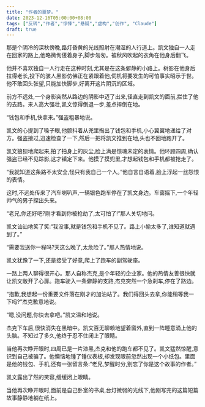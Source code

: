 ```yaml
---
title: "作者的噩梦。"
date: 2023-12-16T05:00:00+08:00
tags: ["反转","作者","惊悚","悬疑","虚构","创作", "Claude"]
draft: true
--- 
```


那是个阴冷的深秋傍晚,路灯昏黄的光线照射在潮湿的人行道上。凯文独自一人走在回家的路上,他略微佝偻着身子,脚步匆匆。被秋风吹起的衣角在他身后翻飞。

他并不喜欢独自一人行走在这种时刻,尤其是在这条僻静的小路上。树影在他身后拉得老长,投下的骇人黑影仿佛正在紧跟着他,伺机将要发生的可怕事实昭示于世。他不敢回头张望,只能加快脚步,好离开这片阴沉的区域。

前方不远处,一个身影突然从路边的阴影中迈了出来,径直走到凯文的面前,拦住了他的去路。来人高大强壮,凯文惊得倒退一步,差点摔倒在地。

“钱包和手机,快拿来。”强盗粗暴地说。

凯文的心提到了嗓子眼,他颤抖着从兜里掏出了钱包和手机,小心翼翼地递给了对方。强盗接过,迅速检查了一下,然后一把将凯文推到在地,头也不回地跑开了。

凯文狼狈地爬起来,拍了拍身上的灰尘,脸上满是惊魂未定的表情。他环顾四周,确认强盗已经不见踪影,这才镇定下来。他摸了摸兜里,才想起钱包和手机都被抢走了。

“我就知道这条路不太安全,怪只有我自己一个人。”他自言自语着,脸上浮起一丝怨恨的表情。

这时,不远处传来了汽车喇叭声,一辆银色跑车停在了凯文身边。车窗摇下,一个年轻帅气的男子探出头来。

“老兄,你还好吧?刚才看到你被抢劫了,太可怕了!”那人关切地问。

凯文讪讪地笑了笑:“我没事,就是钱包和手机不见了。路上小偷太多了,谁知道就遇到了。”

“需要我送你一程吗?天这么晚了,太危险了。”那人热情地说。

凯文犹豫了一下,还是接受了好意,爬上了跑车的副驾驶座。

一路上两人聊得很开心。那人自称杰克,是个年轻的企业家。他的热情友善很快就让凯文敞开了心扉。跑车驶入一条僻静的支路,杰克突然一个急刹车,停在了路边。

“抱歉,我想起一份重要文件落在刚才的加油站了。我们得回头去拿,你能稍等我一下吗?”杰克歉意地说。

“嗯,没问题,你快去拿吧。”凯文温和地说。

杰克下车后,很快消失在黑暗中。凯文百无聊赖地望着窗外,直到一阵睡意涌上他的头脑。不知过了多久,他终于忍不住闭上了眼睛。

当他再次睁开眼时,四周已是一片漆黑,杰克和他的跑车都不见了。凯文猛然惊醒,意识到自己被骗了。他懊恼地锤了锤仪表板,却发现眼前忽然出现一个小纸包。里面是他的钱包、手机,还有一张留言条:“老兄,梦醒时分,别忘了你是这个故事的作者。”

凯文露出了然的笑容,缓缓闭上眼睛。

当他再次睁开眼时,面前是自己卧室的书桌,台灯微弱的光线下,他刚写完的这篇短篇故事静静地躺在纸上。